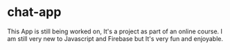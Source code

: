 # chat-app

This App is still being worked on, It's a project as part of an online course.
I am still very new to Javascript and Firebase but It's very fun and enjoyable.
